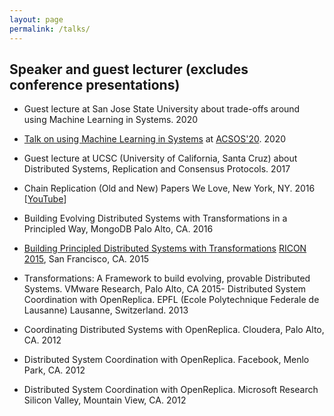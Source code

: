 ```yaml
---
layout: page
permalink: /talks/
---
```


## Speaker and guest lecturer (excludes conference presentations)

-   Guest lecture at San Jose State University about trade-offs around using Machine Learning in Systems. 2020

-   [Talk on using Machine Learning in Systems](https://2020.acsos.org/details/acsos-2020-in-practice-track/2/When-to-use-the-golden-hammer-Thinking-about-the-trade-offs-around-using-machine-lea) at [ACSOS'20](https://2020.acsos.org/). 2020

-   Guest lecture at UCSC (University of California, Santa Cruz) about Distributed Systems, Replication and Consensus Protocols. 2017

-   Chain Replication (Old and New) Papers We Love, New York, NY. 2016 [[YouTube](https://www.youtube.com/watch?v=1hDjkV4iFzs)]

-   Building Evolving Distributed Systems with Transformations in a Principled Way, MongoDB Palo Alto, CA. 2016

-   [Building Principled Distributed Systems with Transformations](http://ricon.io/speakers.html#building-principled-distributed-systems-with-transformations) [RICON 2015](http://ricon.io/speakers.html), San Francisco, CA. 2015

-   Transformations: A Framework to build evolving, provable Distributed Systems. VMware Research, Palo Alto, CA 2015-   Distributed System Coordination with OpenReplica. EPFL (Ecole Polytechnique Federale de Lausanne) Lausanne, Switzerland. 2013

-   Coordinating Distributed Systems with OpenReplica. Cloudera, Palo Alto, CA. 2012

-   Distributed System Coordination with OpenReplica. Facebook, Menlo Park, CA. 2012

-   Distributed System Coordination with OpenReplica. Microsoft Research Silicon Valley, Mountain View, CA. 2012
